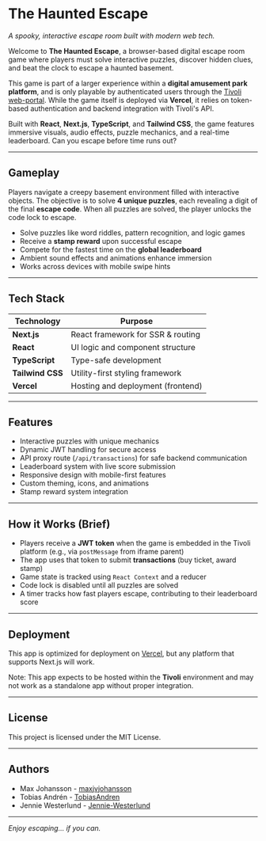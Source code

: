 # The Haunted Escape

_A spooky, interactive escape room built with modern web tech._

Welcome to **The Haunted Escape**, a browser-based digital escape room game where players must solve interactive puzzles, discover hidden clues, and beat the clock to escape a haunted basement.

This game is part of a larger experience within a **digital amusement park platform**, and is only playable by authenticated users through the [Tivoli web-portal](https://tivoli.yrgobanken.vip/). While the game itself is deployed via **Vercel**, it relies on token-based authentication and backend integration with Tivoli's API.

Built with **React**, **Next.js**, **TypeScript**, and **Tailwind CSS**, the game features immersive visuals, audio effects, puzzle mechanics, and a real-time leaderboard. Can you escape before time runs out?

---

## Gameplay

Players navigate a creepy basement environment filled with interactive objects. The objective is to solve **4 unique puzzles**, each revealing a digit of the final **escape code**. When all puzzles are solved, the player unlocks the code lock to escape.

- Solve puzzles like word riddles, pattern recognition, and logic games
- Receive a **stamp reward** upon successful escape
- Compete for the fastest time on the **global leaderboard**
- Ambient sound effects and animations enhance immersion
- Works across devices with mobile swipe hints

---

## Tech Stack

| Technology       | Purpose                           |
| ---------------- | --------------------------------- |
| **Next.js**      | React framework for SSR & routing |
| **React**        | UI logic and component structure  |
| **TypeScript**   | Type-safe development             |
| **Tailwind CSS** | Utility-first styling framework   |
| **Vercel**       | Hosting and deployment (frontend) |

---

## Features

- Interactive puzzles with unique mechanics
- Dynamic JWT handling for secure access
- API proxy route (`/api/transactions`) for safe backend communication
- Leaderboard system with live score submission
- Responsive design with mobile-first features
- Custom theming, icons, and animations
- Stamp reward system integration

---

## How it Works (Brief)

- Players receive a **JWT token** when the game is embedded in the Tivoli platform (e.g., via `postMessage` from iframe parent)
- The app uses that token to submit **transactions** (buy ticket, award stamp)
- Game state is tracked using `React Context` and a reducer
- Code lock is disabled until all puzzles are solved
- A timer tracks how fast players escape, contributing to their leaderboard score

---

## Deployment

This app is optimized for deployment on [Vercel](https://vercel.com), but any platform that supports Next.js will work.

Note: This app expects to be hosted within the **Tivoli** environment and may not work as a standalone app without proper integration.

---

## License

This project is licensed under the MIT License.

---

## Authors

- Max Johansson - [maxjvjohansson](https://github.com/maxjvjohansson)
- Tobias Andrén - [TobiasAndren](https://github.com/TobiasAndren)
- Jennie Westerlund - [Jennie-Westerlund](https://github.com/Jennie-Westerlund)

---

_Enjoy escaping... if you can._
